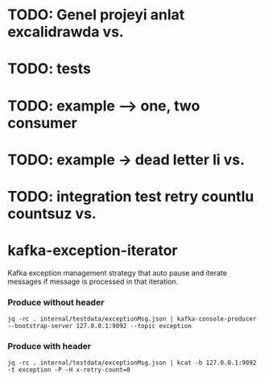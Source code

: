 # TODO: Genel projeyi anlat excalidrawda vs.
# TODO: tests
# TODO: example --> one, two consumer
# TODO: example -> dead letter li vs.
# TODO: integration test retry countlu countsuz vs.

# kafka-exception-iterator
Kafka exception management strategy that auto pause and iterate messages if message is processed in that iteration. 

### Produce without header

```shell
jq -rc . internal/testdata/exceptionMsg.json | kafka-console-producer --bootstrap-server 127.0.0.1:9092 --topic exception
```

### Produce with header

```shell
jq -rc . internal/testdata/exceptionMsg.json | kcat -b 127.0.0.1:9092 -t exception -P -H x-retry-count=0
```